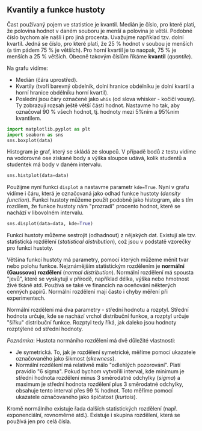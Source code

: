 ## Kvantily a funkce hustoty

Čast používaný pojem ve statistice je kvantil. Medián je číslo, pro které platí, že polovina hodnot v daném souboru je menší a polovina je větší. Podobné číslo bychom ale našli i pro jiná procenta. Uvažujme například tzv. dolní kvartil. Jedná se číslo, pro které platí, že 25 % hodnot v soubou je menších (a tím pádem 75 % je větších). Pro horní kvartil je to naopak, 75 % je menších a 25 % větších. Obecně takovým číslům říkáme **kvantil** (*quantile*).

Na grafu vidíme:

- Medián (čára uprostřed).
- Kvartily (tvoří barevný obdelník, dolní hranice obdélníku je dolní kvartil a horní hranice obdélníku horní kvartil).
- Poslední jsou čáry označené jako `whis` (od slova whisker - kočičí vousy). Ty zobrazují rozsah ještě větší části hodnot. Nastavme ho tak, aby označoval 90 % všech hodnot, tj. hodnoty mezi 5%ním a 95%ním kvantilem.

```python
import matplotlib.pyplot as plt
import seaborn as sns
sns.boxplot(data)
```

Histogram je graf, který se skládá ze sloupců. V případě bodů z testu vidíme na vodorovné ose získané body a výška sloupce udává, kolik studentů a studentek má body v daném intervalu.

```python
sns.histplot(data=data)
```

Použijme nyní funkci `displot` a nastavme parametr `kde=True`. Nyní v grafu vidíme i čáru, která je označovaná jako odhad funkce hustoty (*density function*). Funkci hustoty můžeme použít podobně jako histogram, ale s tím rozdílem, že funkce hustoty nám "prozradí" procento hodnot, které se nachází v libovolném intervalu.

```python
sns.displot(data=data, kde=True)
```

Funkci hustoty můžeme sestrojit (odhadnout) z nějakých dat. Existují ale tzv. statistická rozdělení (*statistical distribution*), což jsou v podstatě vzorečky pro funkci hustoty.

Většina funkcí hustoty má parametry, pomocí kterých můžeme měnit tvar nebo polohu funkce. Nejznámějším statistickým rozdělením je **normální (Gaussovo) rozdělení** (*normal distribution*). Normální rozdělení má spousta "jevů", které se vyskytují v přírodě, například délka, výška nebo hmotnost živé tkáně atd. Používá se také ve financích na oceňování některých cenných papírů. Normální rozdělení mají často i chyby měření při experimentech.

Normální rozdělení má dva parametry - střední hodnotu a rozptyl. Střední hodnota určuje, kde se nachází vrchol distribuční funkce, a rozptyl určuje "šířku" distribuční funkce. Rozptyl tedy říká, jak daleko jsou hodnoty rozptýlené od střední hodnoty.

*Poznámka*: Hustota normáního rozdělení má dvě důležité vlastnosti:

- Je symetrická. To, jak je rozdělení symetrické, měříme pomocí ukazatele označovaného jako šikmost (*skewness*).
- Normální rozdělení má relativně málo "odlehlých pozorování". Platí pravidlo "6 sigma". Pokud bychom vytvořili interval, kde minimum je střední hodnota rozdělení minus 3 směrodatné odchylky (*sigma*) a maximum je střední hodnota rozdělení plus 3 směrodatné odchylky, obsahuje tento interval přes 99 % hodnot. Toto měříme pomocí ukazatele označovaného jako špičatost (*kurtois*).

Kromě normálního existuje řada dalších statistických rozdělení (např. exponenciální, rovnoměrné atd.). Existuje i skupina rozdělení, která se používá jen pro celá čísla.
